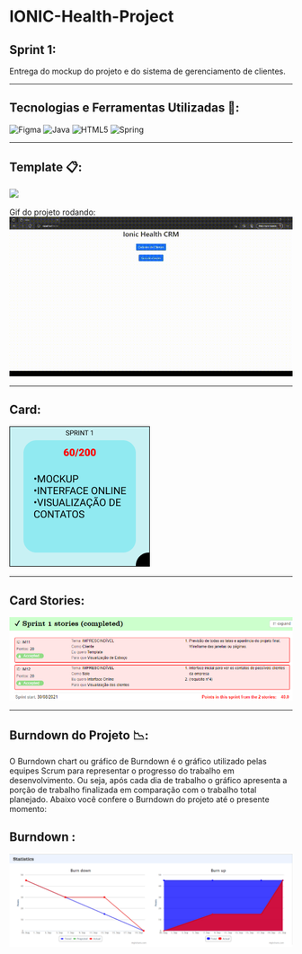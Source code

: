 # IONIC-Health-Project

## Sprint 1:
  Entrega do mockup do projeto e do sistema de gerenciamento de clientes.
  
___________________________________________________________________________________________________________________________________________________________________________________

## Tecnologias e Ferramentas Utilizadas 🧰:
![Figma](https://img.shields.io/badge/figma-%23F24E1E.svg?style=for-the-badge&logo=figma&logoColor=white) ![Java](https://img.shields.io/badge/java-%23ED8B00.svg?style=for-the-badge&logo=java&logoColor=white) ![HTML5](https://img.shields.io/badge/html5-%23E34F26.svg?style=for-the-badge&logo=html5&logoColor=white) ![Spring](https://img.shields.io/badge/spring-%236DB33F.svg?style=for-the-badge&logo=spring&logoColor=white)
  
___________________________________________________________________________________________________________________________________________________________________________________

## Template 📋:
![](https://github.com/cpusfatec/IONIC-Health-Project/blob/main/Imagens/GIF_Ionic.gif)

Gif do projeto rodando:
![](https://github.com/cpusfatec/IONIC-Health-Project/blob/main/Imagens/ProjetoSprint1.gif)

___________________________________________________________________________________________________________________________________________________________________________________

## Card:
![](https://github.com/cpusfatec/IONIC-Health-Project/blob/main/Imagens/CARD%20SPRINT%201.png)

___________________________________________________________________________________________________________________________________________________________________________________

## Card Stories:
![](https://github.com/cpusfatec/IONIC-Health-Project/blob/main/Imagens/STORIES%20SPRINT%201.png)

___________________________________________________________________________________________________________________________________________________________________________________

## Burndown do Projeto 📉:
O Burndown chart ou gráfico de Burndown é o gráfico utilizado pelas equipes Scrum para representar o progresso do trabalho em desenvolvimento. Ou seja, após cada dia de trabalho o gráfico apresenta a porção de trabalho finalizada em comparação com o trabalho total planejado. Abaixo você confere o Burndown do projeto até o presente momento:

## Burndown :
![](https://github.com/cpusfatec/IONIC-Health-Project/blob/main/Imagens/BURNDOWN%20SPRINT%201.png)
